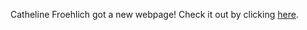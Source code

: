 Catheline Froehlich got a new webpage! Check it out by clicking [here](https://cathelinefroehlich.github.io/).
